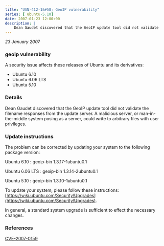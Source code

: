 ```yaml
---
title: "USN-412-1&#58; GeoIP vulnerability"
series: [ ubuntu-5.10]
date: 2007-01-23 12:00:00
description: |
    Dean Gaudet discovered that the GeoIP update tool did not validate the  filename responses from the update server.  A malicious server, or  man-in-the-middle system posing as a server, could write to arbitrary  files with user privileges.
--- 
```

 
 

*23 January 2007*

### geoip vulnerability

A security issue affects these releases of Ubuntu and its derivatives:

* Ubuntu 6.10
* Ubuntu 6.06 LTS
* Ubuntu 5.10

### Details

Dean Gaudet discovered that the GeoIP update tool did not validate the filename responses from the update server. A malicious server, or man-in-the-middle system posing as a server, could write to arbitrary files with user privileges.

### Update instructions

The problem can be corrected by updating your system to the following package version:

Ubuntu 6.10
 : geoip-bin <span>1.3.17-1ubuntu0.1</span>

Ubuntu 6.06 LTS
 : geoip-bin <span>1.3.14-2ubuntu0.1</span>

Ubuntu 5.10
 : geoip-bin <span>1.3.10-1ubuntu0.1</span>

To update your system, please follow these instructions: [https://wiki.ubuntu.com/Security/Upgrades](https://wiki.ubuntu.com/Security/Upgrades).

In general, a standard system upgrade is sufficient to effect the necessary changes.

### References

 
 [CVE-2007-0159](http://people.ubuntu.com/~ubuntu-security/cve/CVE-2007-0159)
 

